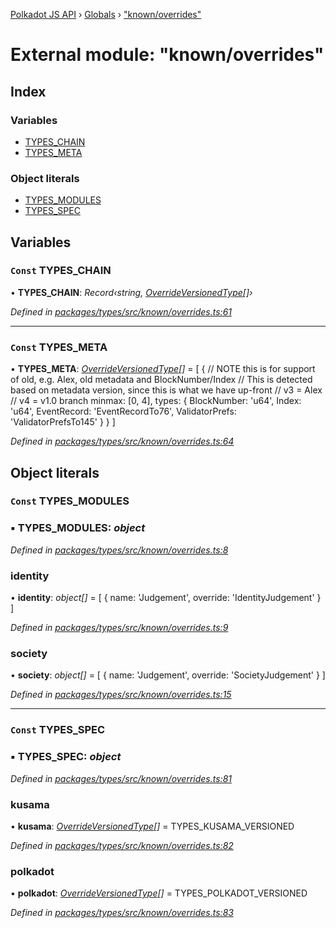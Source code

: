 [Polkadot JS API](../README.md) › [Globals](../globals.md) › ["known/overrides"](_known_overrides_.md)

# External module: "known/overrides"

## Index

### Variables

* [TYPES_CHAIN](_known_overrides_.md#const-types_chain)
* [TYPES_META](_known_overrides_.md#const-types_meta)

### Object literals

* [TYPES_MODULES](_known_overrides_.md#const-types_modules)
* [TYPES_SPEC](_known_overrides_.md#const-types_spec)

## Variables

### `Const` TYPES_CHAIN

• **TYPES_CHAIN**: *Record‹string, [OverrideVersionedType](../interfaces/_known_types_.overrideversionedtype.md)[]›*

*Defined in [packages/types/src/known/overrides.ts:61](https://github.com/polkadot-js/api/blob/854a520517/packages/types/src/known/overrides.ts#L61)*

___

### `Const` TYPES_META

• **TYPES_META**: *[OverrideVersionedType](../interfaces/_known_types_.overrideversionedtype.md)[]* = [
  {
    // NOTE this is for support of old, e.g. Alex, old metadata and BlockNumber/Index
    // This is detected based on metadata version, since this is what we have up-front
    //   v3 = Alex
    //   v4 = v1.0 branch
    minmax: [0, 4],
    types: {
      BlockNumber: 'u64',
      Index: 'u64',
      EventRecord: 'EventRecordTo76',
      ValidatorPrefs: 'ValidatorPrefsTo145'
    }
  }
]

*Defined in [packages/types/src/known/overrides.ts:64](https://github.com/polkadot-js/api/blob/854a520517/packages/types/src/known/overrides.ts#L64)*

## Object literals

### `Const` TYPES_MODULES

### ▪ **TYPES_MODULES**: *object*

*Defined in [packages/types/src/known/overrides.ts:8](https://github.com/polkadot-js/api/blob/854a520517/packages/types/src/known/overrides.ts#L8)*

###  identity

• **identity**: *object[]* = [
    {
      name: 'Judgement',
      override: 'IdentityJudgement'
    }
  ]

*Defined in [packages/types/src/known/overrides.ts:9](https://github.com/polkadot-js/api/blob/854a520517/packages/types/src/known/overrides.ts#L9)*

###  society

• **society**: *object[]* = [
    {
      name: 'Judgement',
      override: 'SocietyJudgement'
    }
  ]

*Defined in [packages/types/src/known/overrides.ts:15](https://github.com/polkadot-js/api/blob/854a520517/packages/types/src/known/overrides.ts#L15)*

___

### `Const` TYPES_SPEC

### ▪ **TYPES_SPEC**: *object*

*Defined in [packages/types/src/known/overrides.ts:81](https://github.com/polkadot-js/api/blob/854a520517/packages/types/src/known/overrides.ts#L81)*

###  kusama

• **kusama**: *[OverrideVersionedType](../interfaces/_known_types_.overrideversionedtype.md)[]* = TYPES_KUSAMA_VERSIONED

*Defined in [packages/types/src/known/overrides.ts:82](https://github.com/polkadot-js/api/blob/854a520517/packages/types/src/known/overrides.ts#L82)*

###  polkadot

• **polkadot**: *[OverrideVersionedType](../interfaces/_known_types_.overrideversionedtype.md)[]* = TYPES_POLKADOT_VERSIONED

*Defined in [packages/types/src/known/overrides.ts:83](https://github.com/polkadot-js/api/blob/854a520517/packages/types/src/known/overrides.ts#L83)*

